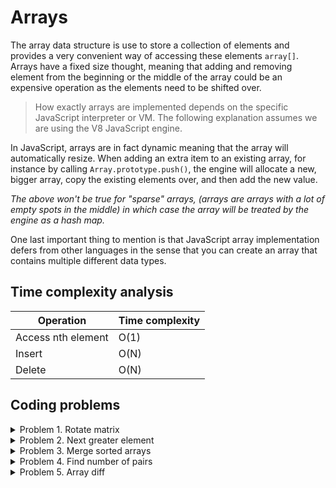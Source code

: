# Arrays

The array data structure is use to store a collection of elements and provides a very convenient way of accessing these elements `array[]`. Arrays have a fixed size thought, meaning that adding and removing element from the beginning or the middle of the array could be an expensive operation as the elements need to be shifted over.

> How exactly arrays are implemented depends on the specific JavaScript interpreter or VM. The following explanation assumes we are using the V8 JavaScript engine.

In JavaScript, arrays are in fact dynamic meaning that the array will automatically resize. When adding an extra item to an existing array, for instance by calling `Array.prototype.push()`, the engine will allocate a new, bigger array, copy the existing elements over, and then add the new value.

_The above won't be true for "sparse" arrays, (arrays are arrays with a lot of empty spots in the middle) in which case the array will be treated by the engine as a hash map._

One last important thing to mention is that JavaScript array implementation defers from other languages in the sense that you can create an array that contains multiple different data types.

## Time complexity analysis

| Operation          | Time complexity |
| ------------------ | --------------- |
| Access nth element | O(1)            |
| Insert             | O(N)            |
| Delete             | O(N)            |

## Coding problems

<details>
  <summary>Problem 1. Rotate matrix</summary>
  
  Given an image represented by an NxN matrix, where each pixel in the image is 4 bytes, write a method to rotate the image by 90 degrees.
</details>

<details>
  <summary>Problem 2. Next greater element</summary>
  
  Given an array of integers, write a program to return the next greater element for each element in the array. The array comprises all distinct numbers. If a greater element doesn’t exist to the right of a given element, the value returned in that position should be -1.
  
  Example, for `[4, 5, 2, 25]`, the next greater elements for each element are as follows.
  ```text
    4  -> 5
    5  -> 25
    2  -> 25
    25 -> -1
  ```
</details>

<details>
  <summary>Problem 3. Merge sorted arrays</summary>
  
  You are given two integer arrays `nums1` and `nums2`, sorted in non-decreasing order, and two integers `m` and `n`, representing the number of elements in `nums1` and `nums2` respectively.
  
  Merge `nums1` and `nums2` into a single array sorted in non-decreasing order.
  
  The final sorted array should not be returned by the function, but instead be stored inside the array `nums1`. To accommodate this, `nums1` has a length of `m + n`, where the first `m` elements denote the elements that should be merged, and the last `n` elements are set to `0` and should be ignored. `nums2` has a length of `n`.
  
  Example:
  
  ```text
  Input: nums1 = [1, 2, 3, 0, 0, 0], m = 3, nums2 = [2, 5, 6], n = 3
  Output: [1, 2, 2, 3, 5, 6]
  ```
</details>

<details>
  <summary>Problem 4. Find number of pairs</summary>
  
  Given two arrays `X[]` and `Y[]` of positive integers, find a number of pairs such that `x^y > y^x` where `x` is an element from `X[]` and `y` is an element from `Y[]`.
  
  ```text
  Input: X[] = [2, 1, 6], Y = [1, 5]
  Output: 3
  
  Explanation: There are total 3 pairs where pow(x, y) is greater than pow(y, x) Pairs are (2, 1), (2, 5) and (6, 1)
  ```
</details>

<details>
  <summary>Problem 5. Array diff</summary>

Write a function `diff(arrX, arrY)` that accepts two arrays and returns a new array that contains all values that are not contained in both input arrays. The order of numbers in the result array does not matter.

```text
Input: X[] = [1, 2, 3, 4], Y = [3, 4, 5, 6]
Output: [1, 2, 5, 6]
```

</details>
